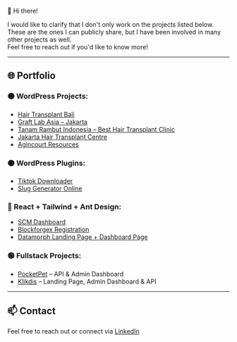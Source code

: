 👋 Hi there!

I would like to clarify that I don't only work on the projects listed below.  
These are the ones I can publicly share, but I have been involved in many other projects as well.  
Feel free to reach out if you'd like to know more!

---

## 🌐 Portfolio

### 🟠 WordPress Projects:
- [Hair Transplant Bali](http://hairtransplantbali.com/)
- [Graft Lab Asia – Jakarta](https://graftlabasia.com/jakarta/hair/)
- [Tanam Rambut Indonesia – Best Hair Transplant Clinic](https://tanamrambutindonesia.com/best-hair-transplant-clinic-di-indonesia-lp)
- [Jakarta Hair Transplant Centre](https://jakartahairtransplantcentre.com/)
- [Agincourt Resources](http://agincourtresources.com/)

### 🟠 WordPress Plugins:
- [Tiktok Downloader](https://belajarapaaja.net/demo-plugin-tiktok-downloader/)
- [Slug Generator Online](https://belajarapaaja.net/slug-generator-online/)

### 🔵 React + Tailwind + Ant Design:
- [SCM Dashboard](https://scm.sig.id/)
- [Blockforgex Registration](https://belajarapaaja.net/blockforgex/)
- [Datamorph Landing Page + Dashboard Page](https://belajarapaaja.net/datamorph/)

### 🟢 Fullstack Projects:
- [PocketPet](https://pocketpet.co/) – API & Admin Dashboard
- [Klikdis](https://klikdis.com/) – Landing Page, Admin Dashboard & API

---

## 📫 Contact

Feel free to reach out or connect via [LinkedIn](https://linkedin.com/in/tubaguskencana)
